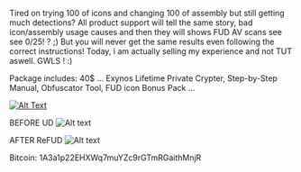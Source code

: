 Tired on trying 100 of icons and changing 100 of assembly but still getting much detections?
All product support will tell the same story, bad icon/assembly usage causes and then they will shows FUD AV scans see see 0/25! ? ;)
But you will never get the same results even following the correct instructions!
Today, i am actually selling my experience and not TUT aswell. GWLS ! :)


Package includes: 40$
...
Exynos Lifetime Private Crypter,
Step-by-Step Manual,
Obfuscator Tool,
FUD icon Bonus Pack
...

[![Alt Text](https://i.imgur.com/TKrSod8.jpg)](https://selly.gg/p/df612125)


BEFORE UD
![Alt text](https://antiscan.me/images/result/d4954b1d33e54c604a8ddab3ea79abd9.png)

AFTER ReFUD
![Alt text](https://antiscan.me/images/result/8ccc3ec4fb9328754e7b9aff7cc7a31a.png)


Bitcoin: 1A3a1p22EHXWq7muYZc9rGTmRGaithMnjR
